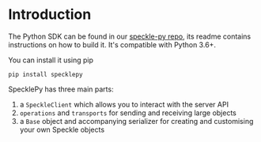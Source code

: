 # Introduction

The Python SDK can be found in our [speckle-py repo](https://github.com/specklesystems/speckle-py), its readme contains instructions on how to build it.
It's compatible with Python 3.6+.

You can install it using pip

```console
pip install specklepy
```

SpecklePy has three main parts:

1. a `SpeckleClient` which allows you to interact with the server API
2. `operations` and `transports` for sending and receiving large objects
3. a `Base` object and accompanying serializer for creating and customising your own Speckle objects
